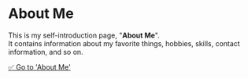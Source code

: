 # About Me
This is my self-introduction page, "<b>About Me</b>".<br>
It contains information about my favorite things, hobbies, skills, contact information, and so on.

<a href="https://iammminzzy.github.io/Aboutme/aboutMe">✅ Go to 'About Me'</a>
